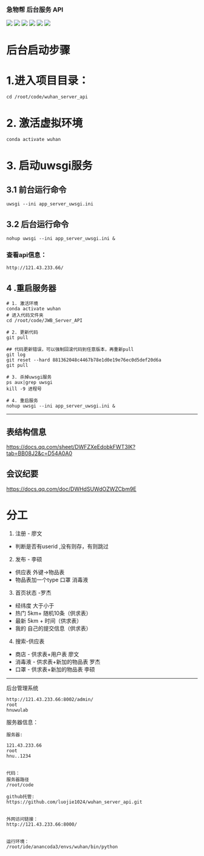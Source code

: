 ### 急物帮 后台服务 API
![](https://img.shields.io/badge/platform-CentOS7-green.svg)  ![](https://img.shields.io/badge/language-python3.6-green.svg)  ![](https://img.shields.io/badge/framework-Django-green.svg) ![](https://img.shields.io/badge/framework-uWSGI-green.svg) ![](https://img.shields.io/badge/framework-Nginx-green.svg) ![](https://img.shields.io/badge/version-v1.0-green.svg) 


# 后台启动步骤

# 1.进入项目目录：
```
cd /root/code/wuhan_server_api
```
# 2. 激活虚拟环境
```
conda activate wuhan
```

# 3. 启动uwsgi服务




## 3.1 前台运行命令
```
uwsgi --ini app_server_uwsgi.ini 
```
## 3.2 后台运行命令
```
nohup uwsgi --ini app_server_uwsgi.ini &
```

### 查看api信息：
```
http://121.43.233.66/
```

## 4 .重启服务器

```
# 1. 激活环境
conda activate wuhan
# 进入代码文件夹
cd /root/code/JWB_Server_API

# 2. 更新代码
git pull

## 代码更新错误，可以强制回滚代码到任意版本，再重新pull
git log
git reset --hard 881362048c4467b78e1d0e19e76ec0d5def20d6a
git pull

# 3. 杀掉uwsgi服务
ps aux|grep uwsgi
kill -9 进程号

# 4. 重启服务
nohup uwsgi --ini app_server_uwsgi.ini &
```

----


## 表结构信息
https://docs.qq.com/sheet/DWFZXeEdobkFWT3lK?tab=BB08J2&c=D54A0A0

## 会议纪要
https://docs.qq.com/doc/DWHdSUWdOZWZCbm9E

# 分工
1. 注册 - 廖文
+ 判断是否有userid ,没有则存，有则跳过

2. 发布 - 李硕 
+ 供应表 外键->物品表
+ 物品表加一个type 口罩 消毒液


3. 首页状态 -罗杰
+ 经纬度 大于小于
+ 热门  5km+ 随机10条（供求表）
+ 最新  5km + 时间（供求表）
+ 我的  自己的提交信息（供求表）

4. 搜索-供应表
+ 商店  -  供求表+用户表 廖文
+ 消毒液 - 供求表+新加的物品表  罗杰
+ 口罩  - 供求表+新加的物品表  李硕


----

后台管理系统
```
http://121.43.233.66:8002/admin/
root 
hnuwulab 
```

服务器信息：
```
服务器:

121.43.233.66
root
hnu..1234


代码：
服务器路径
/root/code

github托管:
https://github.com/luojie1024/wuhan_server_api.git


外网访问链接：
http://121.43.233.66:8000/


运行环境：
/root/ide/anancoda3/envs/wuhan/bin/python
```
